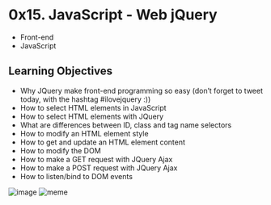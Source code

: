 # 0x15. JavaScript - Web jQuery

- Front-end
- JavaScript

## Learning Objectives

- Why JQuery make front-end programming so easy (don’t forget to tweet today, with the hashtag #ilovejquery :))
- How to select HTML elements in JavaScript
- How to select HTML elements with JQuery
- What are differences between ID, class and tag name selectors
- How to modify an HTML element style
- How to get and update an HTML element content
- How to modify the DOM
- How to make a GET request with JQuery Ajax
- How to make a POST request with JQuery Ajax
- How to listen/bind to DOM events


![image](https://s3.amazonaws.com/intranet-projects-files/holbertonschool-higher-level_programming+/305/4724718.jpg)
![meme](https://s3.amazonaws.com/intranet-projects-files/holbertonschool-higher-level_programming+/305/1f1ihd.jpg)